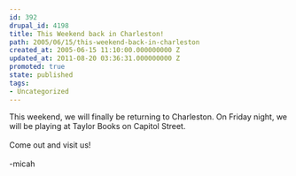 ```yaml
---
id: 392
drupal_id: 4198
title: This Weekend back in Charleston!
path: 2005/06/15/this-weekend-back-in-charleston
created_at: 2005-06-15 11:10:00.000000000 Z
updated_at: 2011-08-20 03:36:31.000000000 Z
promoted: true
state: published
tags:
- Uncategorized
---
```

This weekend, we will finally be returning to Charleston. On Friday night, we will be playing at Taylor Books on Capitol Street.<br /><br />Come out and visit us!<br /><br />-micah
